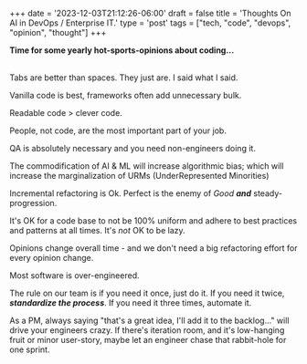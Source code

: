 +++
date = '2023-12-03T21:12:26-06:00'
draft = false
title = 'Thoughts On AI in DevOps / Enterprise IT.'
type = 'post'
tags = ["tech, "code", "devops", "opinion", "thought"]
+++

**Time for some yearly hot-sports-opinions about coding...** <br /><br />

Tabs are better than spaces.  They just are.  I said what I said. <br />  

Vanilla code is best, frameworks often add unnecessary bulk. <br />

Readable code > clever code. <br />

People, not code, are the most important part of your job. <br />

QA is absolutely necessary and you need non-engineers doing it. <br />

The commodification of AI & ML will increase algorithmic bias; which will increase the marginalization of URMs (UnderRepresented Minorities) <br />

Incremental refactoring is Ok.  Perfect is the enemy of *Good* ***and*** steady-progression.<br />

It's OK for a code base to not be 100% uniform and adhere to best practices and patterns at all times. It's *not* OK to be lazy. <br />

Opinions change overall time - and we don't need a big refactoring effort for every opinion change. <br />

Most software is over-engineered. <br />

The rule on our team is if you need it once, just do it. If you need it twice, ***standardize the process***. If you need it three times, automate it. <br />

As a PM, always saying "that's a great idea, I'll add it to the backlog..." will drive your engineers crazy.  If there's iteration room, and it's low-hanging fruit or minor user-story, maybe let an engineer chase that rabbit-hole for one sprint.  




